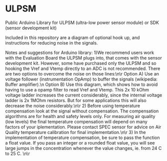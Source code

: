 # ULPSM
Public Arduino Library for ULPSM (ultra-low power sensor module) or SDK (sensor development kit)

Included in this repository are a diagram of optional hook up, and instructions for reducing noise in the signals.

Notes and suggestions for Arduino library:
1)We recommend users work with the Evaluation Board the ULPSM plugs into, that comes with the sensor development kit.
However, some have purchased only the ULPSM and so hooking the Vref and Vtemp directly to an ADC is not recommended. There are two options to overcome the noise on those lines:\n\r
Option A) Use an voltage follower (instrumentation OpAmp) to buffer the signals  (wikipedia: Buffer amplifier).\n
Option B) Use this diagram, which shows how to avoid having to use a opamp filter to read Vref and Vtemp. This 2x 10 kOhm voltage ladder increases the current considerably, since the internal voltage ladder is 2x 1MOhm resistors. But for some applications this will also decrease the noise considerably.\n\r
2) Before using temperature compensation look at the signal without compensation. The compensation algorithms are for health and safety levels only. For measuring air quality (low levels) the final temperature compensation will depend on many factors of your iplementation. Please contact SPEC sensor for advice on Air Quality temperature calibration for final implementation.\n\r
3) In the implementation of temperature compensation, be sure to pass the function a float value. If you pass an integer or a rounded float value, you will see large jumps in the concentration whenever the value changes, ie. from 24 C to 25 C. \n\r

